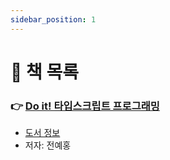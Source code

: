 ```yaml
---
sidebar_position: 1
---
```


# 🚀 책 목록

### 👉 [Do it! 타입스크립트 프로그래밍](/docs/typescript/do-it-typescript/table-of-contents)
- [도서 정보](http://www.yes24.com/Product/Goods/89328106?OzSrank=1)
- 저자: 전예홍

